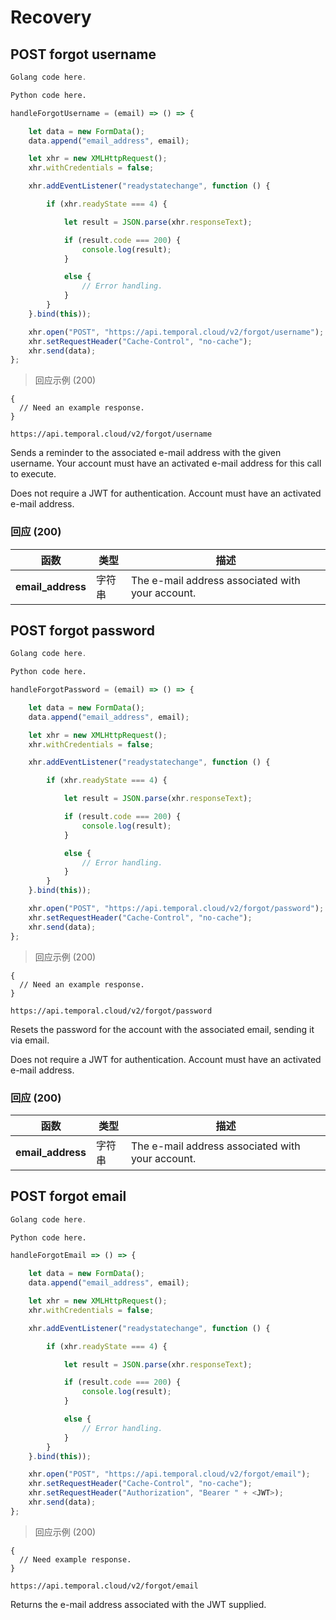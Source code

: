 # Recovery

## POST forgot username

```go
Golang code here.
```

```python
Python code here.
```

```javascript
handleForgotUsername = (email) => () => {

    let data = new FormData();
    data.append("email_address", email);

    let xhr = new XMLHttpRequest();
    xhr.withCredentials = false;

    xhr.addEventListener("readystatechange", function () {

        if (xhr.readyState === 4) {

            let result = JSON.parse(xhr.responseText);

            if (result.code === 200) {
                console.log(result);
            }

            else {
                // Error handling.
            }
        }
    }.bind(this));

    xhr.open("POST", "https://api.temporal.cloud/v2/forgot/username");
    xhr.setRequestHeader("Cache-Control", "no-cache");
    xhr.send(data);
};
```

> 回应示例 (200)

```
{
  // Need an example response.
}
```

`https://api.temporal.cloud/v2/forgot/username`

Sends a reminder to the associated e-mail address with the given username. Your account must have an activated e-mail address for this call to execute.

<aside class="success">
Does not require a JWT for authentication. Account must have an activated e-mail address.
</aside>

### 回应 (200)

| 函数 | 类型 | 描述
|-----------|------|-------------
| <b>email_address</b> | 字符串 | The e-mail address associated with your account.

## POST forgot password

```go
Golang code here.
```

```python
Python code here.
```

```javascript
handleForgotPassword = (email) => () => {

    let data = new FormData();
    data.append("email_address", email);

    let xhr = new XMLHttpRequest();
    xhr.withCredentials = false;

    xhr.addEventListener("readystatechange", function () {

        if (xhr.readyState === 4) {

            let result = JSON.parse(xhr.responseText);

            if (result.code === 200) {
                console.log(result);
            }

            else {
                // Error handling.
            }
        }
    }.bind(this));

    xhr.open("POST", "https://api.temporal.cloud/v2/forgot/password");
    xhr.setRequestHeader("Cache-Control", "no-cache");
    xhr.send(data);
};
```

> 回应示例 (200)

```
{
  // Need an example response.
}
```

`https://api.temporal.cloud/v2/forgot/password`

Resets the password for the account with the associated email, sending it via email.

<aside class="success">
Does not require a JWT for authentication. Account must have an activated e-mail address.
</aside>

### 回应 (200)

| 函数 | 类型 | 描述
|-----------|------|-------------
| <b>email_address</b> | 字符串 | The e-mail address associated with your account.

## POST forgot email

```go
Golang code here.
```

```python
Python code here.
```

```javascript
handleForgotEmail => () => {

    let data = new FormData();
    data.append("email_address", email);

    let xhr = new XMLHttpRequest();
    xhr.withCredentials = false;

    xhr.addEventListener("readystatechange", function () {

        if (xhr.readyState === 4) {

            let result = JSON.parse(xhr.responseText);

            if (result.code === 200) {
                console.log(result);
            }

            else {
                // Error handling.
            }
        }
    }.bind(this));

    xhr.open("POST", "https://api.temporal.cloud/v2/forgot/email");
    xhr.setRequestHeader("Cache-Control", "no-cache");
    xhr.setRequestHeader("Authorization", "Bearer " + <JWT>);
    xhr.send(data);
};
```

> 回应示例 (200)

```
{
  // Need example response.
}
```

`https://api.temporal.cloud/v2/forgot/email`

Returns the e-mail address associated with the JWT supplied.